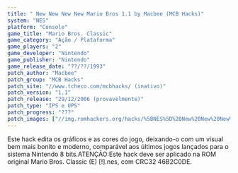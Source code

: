 ```yaml
---
title: " New New New New Mario Bros 1.1 by Macbee (MCB Hacks)"
system: "NES"
platform: "Console"
game_title: "Mario Bros. Classic"
game_category: "Ação / Plataforma"
game_players: "2"
game_developer: "Nintendo"
game_publisher: "Nintendo"
game_release_date: "??/??/1993"
patch_author: "Macbee"
patch_group: "MCB Hacks"
patch_site: "//www.tcheco.com/mcbhacks/ (inativo)"
patch_version: "1.1"
patch_release: "29/12/2006 (provavelmente)"
patch_type: "IPS e UPS"
patch_progress: "???"
patch_images: ["//img.romhackers.org/hacks/%5BNES%5D%20New%20New%20New%20New%20Mario%20Bros%201.1%20by%20Macbee%20-%20MCB%20Hacks%20-%201.png","//img.romhackers.org/hacks/%5BNES%5D%20New%20New%20New%20New%20Mario%20Bros%201.1%20by%20Macbee%20-%20MCB%20Hacks%20-%202.png","//img.romhackers.org/hacks/%5BNES%5D%20New%20New%20New%20New%20Mario%20Bros%201.1%20by%20Macbee%20-%20MCB%20Hacks%20-%203.png"]
---
```

Este hack edita os gráficos e as cores do jogo, deixando-o com um visual bem mais bonito e moderno, comparável aos últimos jogos lançados para o sistema Nintendo 8 bits.ATENÇÃO:Este hack deve ser aplicado na ROM original Mario Bros. Classic (E) [!].nes, com CRC32 46B2C0DE.